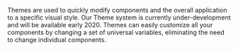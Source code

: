 Themes are used to quickly modify components and the overall application to a specific visual style. Our Theme system is currently under-development and will be available early 2020. Themes can easily customize all your components by changing a set of universal variables, eliminating the need to change individual components.